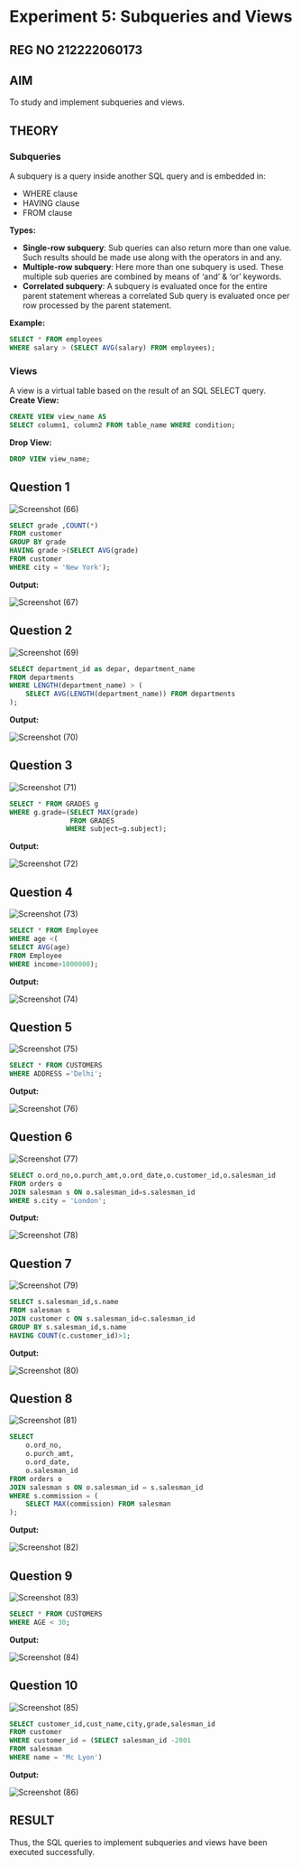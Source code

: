 # Experiment 5: Subqueries and Views
## REG NO 212222060173
## AIM
To study and implement subqueries and views.

## THEORY

### Subqueries
A subquery is a query inside another SQL query and is embedded in:
- WHERE clause
- HAVING clause
- FROM clause

**Types:**
- **Single-row subquery**:
  Sub queries can also return more than one value. Such results should be made use along with the operators in and any.
- **Multiple-row subquery**:
  Here more than one subquery is used. These multiple sub queries are combined by means of ‘and’ & ‘or’ keywords.
- **Correlated subquery**:
  A subquery is evaluated once for the entire parent statement whereas a correlated Sub query is evaluated once per row processed by the parent statement.

**Example:**
```sql
SELECT * FROM employees
WHERE salary > (SELECT AVG(salary) FROM employees);
```
### Views
A view is a virtual table based on the result of an SQL SELECT query.
**Create View:**
```sql
CREATE VIEW view_name AS
SELECT column1, column2 FROM table_name WHERE condition;
```
**Drop View:**
```sql
DROP VIEW view_name;
```

**Question 1**
--
![Screenshot (66)](https://github.com/user-attachments/assets/29fa55aa-d1c8-49a5-959e-80c0342caf45)

```sql
SELECT grade ,COUNT(*) 
FROM customer
GROUP BY grade
HAVING grade >(SELECT AVG(grade)
FROM customer
WHERE city = 'New York');

```

**Output:**

![Screenshot (67)](https://github.com/user-attachments/assets/5813663f-fa3a-4fc5-9039-700301eeaaf1)


**Question 2**
---
![Screenshot (69)](https://github.com/user-attachments/assets/9eb539a2-aebc-4c44-a14f-5dfdb6a14b59)


```sql
SELECT department_id as depar, department_name
FROM departments
WHERE LENGTH(department_name) > (
    SELECT AVG(LENGTH(department_name)) FROM departments
);

```

**Output:**

![Screenshot (70)](https://github.com/user-attachments/assets/bfe5d175-f2fc-4fdf-bb87-30848d366258)


**Question 3**
---
![Screenshot (71)](https://github.com/user-attachments/assets/b2bf6054-a136-45f8-a3c1-7252a309fb09)


```sql
SELECT * FROM GRADES g
WHERE g.grade=(SELECT MAX(grade)
               FROM GRADES
              WHERE subject=g.subject);
```

**Output:**

![Screenshot (72)](https://github.com/user-attachments/assets/dfaec538-4a07-4a49-b8e7-82894ded4dba)


**Question 4**
---
![Screenshot (73)](https://github.com/user-attachments/assets/965b7936-2f4a-4676-aa32-64147ea25336)

```sql
SELECT * FROM Employee
WHERE age <(
SELECT AVG(age)
FROM Employee
WHERE income>1000000);
```

**Output:**

![Screenshot (74)](https://github.com/user-attachments/assets/fe483b8b-888a-43c5-9cb2-93aab75848ec)


**Question 5**
---
![Screenshot (75)](https://github.com/user-attachments/assets/048069fb-110e-46f1-8283-a95492d3c87a)


```sql
SELECT * FROM CUSTOMERS
WHERE ADDRESS ='Delhi';
```

**Output:**

![Screenshot (76)](https://github.com/user-attachments/assets/82e46355-f537-4eae-9b31-6253c511eb0c)

**Question 6**
---
![Screenshot (77)](https://github.com/user-attachments/assets/a400ad7a-ec1d-438d-a770-b6698ebe610d)


```sql
SELECT o.ord_no,o.purch_amt,o.ord_date,o.customer_id,o.salesman_id
FROM orders o
JOIN salesman s ON o.salesman_id=s.salesman_id
WHERE s.city = 'London';
```

**Output:**

![Screenshot (78)](https://github.com/user-attachments/assets/7878da96-c5e9-46f9-9a08-1fc660c4db26)


**Question 7**
---
![Screenshot (79)](https://github.com/user-attachments/assets/45f82d16-0d4a-4674-b511-560970075a23)


```sql
SELECT s.salesman_id,s.name
FROM salesman s
JOIN customer c ON s.salesman_id=c.salesman_id
GROUP BY s.salesman_id,s.name
HAVING COUNT(c.customer_id)>1;
```

**Output:**

![Screenshot (80)](https://github.com/user-attachments/assets/c5930c8d-f1e6-4e0c-8907-83cdc1723ceb)


**Question 8**
---
![Screenshot (81)](https://github.com/user-attachments/assets/6ef1964b-14c5-4bfd-9233-faa4a7069c72)

```sql
SELECT 
    o.ord_no,
    o.purch_amt,
    o.ord_date,
    o.salesman_id
FROM orders o
JOIN salesman s ON o.salesman_id = s.salesman_id
WHERE s.commission = (
    SELECT MAX(commission) FROM salesman
);

```

**Output:**

![Screenshot (82)](https://github.com/user-attachments/assets/fc5fa268-39f8-4b6c-a2eb-9aa744b70ca9)


**Question 9**
---
![Screenshot (83)](https://github.com/user-attachments/assets/9283812d-c83e-419e-9ee4-1906e56a065c)

```sql
SELECT * FROM CUSTOMERS
WHERE AGE < 30;
```

**Output:**

![Screenshot (84)](https://github.com/user-attachments/assets/dbadad47-ee94-44c3-8b1e-e73b876c3ae9)


**Question 10**
---
![Screenshot (85)](https://github.com/user-attachments/assets/1b2f0484-4ba1-4bb4-8024-41cdc09c189a)


```sql
SELECT customer_id,cust_name,city,grade,salesman_id
FROM customer
WHERE customer_id = (SELECT salesman_id -2001
FROM salesman
WHERE name = 'Mc Lyon')
```

**Output:**

![Screenshot (86)](https://github.com/user-attachments/assets/df2e634f-8e73-49f5-bb19-75ac57790474)



## RESULT
Thus, the SQL queries to implement subqueries and views have been executed successfully.
